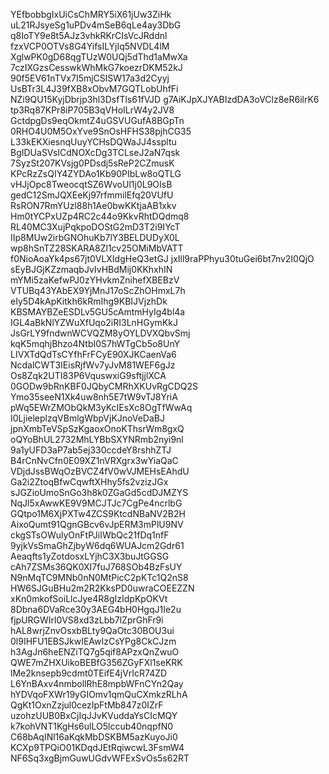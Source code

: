 YEfbobbgIxUiCsChMRY5iX61jUw3ZiHk
uL21RJsyeSg1uPDv4mSeB6qLe4ay3DbG
q8IoTY9e8t5AJz3vhkRKrCIsVcJRddnl
fzxVCP0OTVs8G4YifsILYjIq5NVDL4lM
XglwPK0gD68qgTUzW0UQj5dThd1aMwXa
7czIXGzsCesswkWhMkG7koezrDKM52kJ
90f5EV61nTVx7I5mjCSlSW17a3d2Cyyj
UsBTr3L4J39fXB8xObvM7GQTLobUhfFi
NZi9QU15KyjDbrjp3hl3DsfTls61fVJD
g7AiKJpXJYABIzdDA3oVClz8eR6ilrK6
tp3Rq87KPr8iP705B3qVHoILrW4y2JV8
GctdpgDs9eqOkmtZ4uGSVUGufA8BGpTn
0RHO4U0M5OxYve9SnOsHFHS38pjhCG35
L33kEKXiesnqUuyYCHsDQWaJJ4sspltu
BgIDUaSVsICdNOXcDg3TCLseJ2aN7qsk
7SyzSt207KVsjg0PDsdj5sReP2CZmusK
KPcRzZsQIY4ZYDAo1Kb90PIbLw8oQTLG
vHJjOpc8TweocqtSZ6WvoUl1j0L9OIsB
gedC12SmJQXEeKj97rfmmilEfq20VUfU
RsRON7RmYUzl88h1Ae0bwKKtjaAB1xkv
Hm0tYCPxUZp4RC2c44o9KkvRhtDQdmq8
RL40MC3XujPqkpoDOStG2mD3T2i9IYcT
IIp8MUw2irbGNOhuKb7lY3BELDUDyX0L
wp8hSnTZ28SKARA8Zl1cv25OMiMbVATT
f0NioAoaYk4ps67jt0VLXIdgHeQ3etGJ
jxIll9raPPhyu30tuGei6bt7nv2I0QjO
sEyBJGjKZzmaqbJvIvHBdMij0KKhxhIN
mYMi5zaKefwPJ0zYHvkmZnihefXBEBzV
VTUBq43YAbEX9YjMnJ17oScZhOHmxL7h
eIy5D4kApKitkh6kRmIhg9KBIJVjzhDk
KBSMAYBZeESDLv5GU5cAmtmHyIg4bl4a
IGL4aBkNlYZWuXfUqo2iRI3LnHGymKkJ
JsGrLY9fndwnWCVQZM8yOYLDVXQbvSmj
kqK5mqhjBhzo4NtbI0S7hWTgCb5o8UnY
LIVXTdQdTsCYfhFrFCyE90XJKCaenVa6
NcdalCWT3IEisRjfWv7yJvM81WEF6gJz
Os8Zqk2UTI83P6VquswxiG9sftjjlXCA
0GODw9bRnKBF0JQbyCMRhXKUvRgCDQ2S
Ymo35seeN1Xk4uw8nh5E7tW9vTJ8YriA
pWq5EWrZMObQkM3yKcIEsXc8OgTfWwAq
I0LjieleplzqVBmlgWbpVjKJnoVeDaBJ
jpnXmbTeVSpSzKgaoxOnoKThsrWm8gxQ
oQYoBhUL2732MhLYBbSXYNRmb2nyi9nl
9a1yUFD3aP7ab5ej330ccdeY8rshhZTJ
B4rCnNvCfn0E09XZ1nVRXgrx3wYiaQaC
VDjdJssBWqOzBVCZ4fV0wVJMEHsEAhdU
Ga2i2ZtoqBfwCqwftXHhy5fs2vzizJGx
sJGZioUmoSnGo3h8k0ZGaGd5cdDJMZYS
NqJl5xAwwKE9V9MCJTJc7CgPe4ncrlbG
GQtpo1M6XjPXTw4ZCS9KtcdNBaNV2B2H
AixoQumt91QgnGBcv6vJpERM3mPlU9NV
ckgSTsOWulyOnFtPJiIWbQc21fDq1nfF
9yjkVsSmaGhZjbyW6dq6WUAJcm2Gdr61
Aeaqfts1yZotdosxLYjhC3X3buJtGGSG
cAh7ZSMs36QK0XI7fuJ768SOb4BzFsUY
N9nMqTC9MNb0nN0MtPicC2pKTc1Q2nS8
HW6SJGuBHu2m2R2KksPD0uwraCOEEZZN
xKn0mkofSoiLlcJye4R8gIzIdpKpOKVt
8Dbna6DVaRce30y3AEG4bH0HgqJ1Ie2u
fjpURGWIrl0VS8xd3zLbb7lZprGhFr9i
hAL8wrjZnvOsxbBLty9QaOtc30BOU3ui
0l9IHFU1EBSJkwIEAwIzCsYPg8CkCJzm
h3AgJn6heENZiTQ7g5qif8APzxQnZwuO
QWE7mZHXUikoBEBfG356ZGyFXl1seKRK
lMe2knsepb9cdmt0TEifE4jVrIcR74ZD
L6YnBAxv4nmbollRhE8mpbWFnCYn2Qay
hYDVqoFXWr19yGIOmv1qmQuCXmkzRLhA
QgKt1OxnZzjul0cezIpFtMb847z0IZrF
uzohzUUB0BxCjIqJJvKVuddaYsCIcMQY
k7kohVNT1KgHs6ulLO5lccub40nqpfN0
C68bAqINl16aKqkMbDSKBM5azKuyoJi0
KCXp9TPQiO01KDqdJEtRqiwcwL3FsmW4
NF6Sq3xgBjmGuwUGdvWFExSvOs5s62RT
